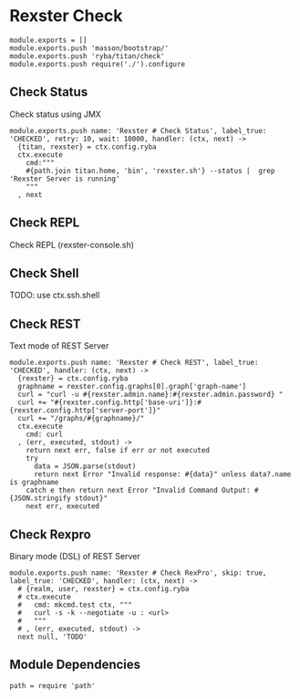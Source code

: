 
# Rexster Check

    module.exports = []
    module.exports.push 'masson/bootstrap/'
    module.exports.push 'ryba/titan/check'
    module.exports.push require('./').configure
## Check Status

Check status using JMX

    module.exports.push name: 'Rexster # Check Status', label_true: 'CHECKED', retry: 10, wait: 10000, handler: (ctx, next) ->
      {titan, rexster} = ctx.config.ryba
      ctx.execute
        cmd:"""
        #{path.join titan.home, 'bin', 'rexster.sh'} --status |  grep 'Rexster Server is running'
        """
      , next

## Check REPL

Check REPL (rexster-console.sh)


## Check Shell

TODO: use ctx.ssh.shell

## Check REST

Text mode of REST Server

    module.exports.push name: 'Rexster # Check REST', label_true: 'CHECKED', handler: (ctx, next) ->
      {rexster} = ctx.config.ryba
      graphname = rexster.config.graphs[0].graph['graph-name']
      curl = "curl -u #{rexster.admin.name}:#{rexster.admin.password} "
      curl += "#{rexster.config.http['base-uri']}:#{rexster.config.http['server-port']}"
      curl += "/graphs/#{graphname}/"
      ctx.execute
        cmd: curl
      , (err, executed, stdout) ->
        return next err, false if err or not executed
        try
          data = JSON.parse(stdout)
          return next Error "Invalid response: #{data}" unless data?.name is graphname
        catch e then return next Error "Invalid Command Output: #{JSON.stringify stdout}"
        next err, executed


## Check Rexpro

Binary mode (DSL) of REST Server

    module.exports.push name: 'Rexster # Check RexPro', skip: true, label_true: 'CHECKED', handler: (ctx, next) ->
      # {realm, user, rexster} = ctx.config.ryba
      # ctx.execute
      #   cmd: mkcmd.test ctx, """
      #   curl -s -k --negotiate -u : <url>
      #   """
      # , (err, executed, stdout) ->
      next null, 'TODO'

## Module Dependencies

    path = require 'path'
